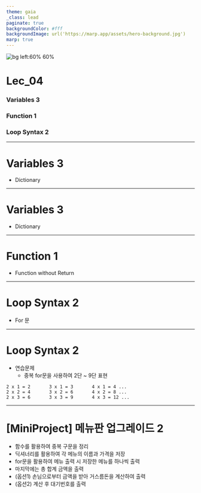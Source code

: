 ```yaml
---
theme: gaia
_class: lead
paginate: true
backgroundColor: #fff
backgroundImage: url('https://marp.app/assets/hero-background.jpg')
marp: true
---
```


![bg left:60% 60%](https://www.python.org/static/community_logos/python-logo-inkscape.svg)

# **Lec_04**
### Variables 3
### Function 1 
### Loop Syntax 2

---
# Variables 3
- Dictionary

---
# Variables 3
- Dictionary

---
# Function 1
- Function without Return

---
# Loop Syntax 2
- For 문

---
# Loop Syntax 2
- 연습문제
    - 중복 for문을 사용하여 2단 ~ 9단 표현
``` console
2 x 1 = 2       3 x 1 = 3       4 x 1 = 4 ...
2 x 2 = 4       3 x 2 = 6       4 x 2 = 8 ...
2 x 3 = 6       3 x 3 = 9       4 x 3 = 12 ...
```

---
# [MiniProject] 메뉴판 업그레이드 2
- 함수를 활용하여 중복 구문을 정리
- 딕셔너리를 활용하여 각 메뉴의 이름과 가격을 저장
- for문을 활용하여 메뉴 출력 시 저장한 메뉴를  하나씩 출력
- 마지막에는 총 합계 금액을 출력
- (옵션1) 손님으로부터 금액을 받아 거스름돈을 계산하여 출력
- (옵션2) 계산 후 대기번호를 출력